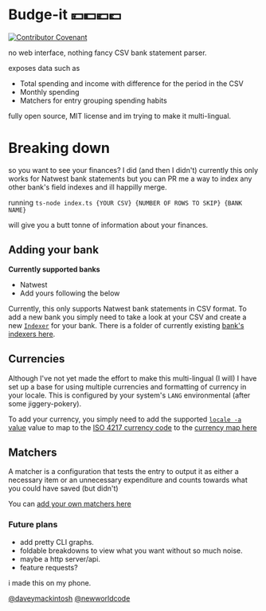 # Budge-it 💴💵💶💷
[![Contributor Covenant](https://img.shields.io/badge/Contributor%20Covenant-v1.4%20adopted-ff69b4.svg)](CODE_OF_CONDUCT.md)

no web interface, nothing fancy CSV bank statement parser.

exposes data such as 

* Total spending and income with difference for the period in the CSV
* Monthly spending
* Matchers for entry grouping spending habits

fully open source, MIT license and im trying to make it multi-lingual.

# Breaking down
so you want to see your finances? I did (and then I didn't) currently this only works for Natwest bank statements but you can PR me a way to index any other bank's field indexes and ill happilly merge.

running `ts-node index.ts {YOUR CSV} {NUMBER OF ROWS TO SKIP} {BANK NAME}`

will give you a butt tonne of information about your finances.

## Adding your bank

**Currently supported banks**

* Natwest
* Add yours following the below

Currently, this only supports Natwest bank statements in CSV format. To add a new bank you simply need to take a look at your CSV and create a new [`Indexer`](https://github.com/davemackintosh/budge-it/blob/master/types/base.ts#L13-L19) for your bank. There is a folder of currently existing [bank's indexers here](https://github.com/davemackintosh/budge-it/tree/master/bank-indexes).

## Currencies
Although I've not yet made the effort to make this multi-lingual (I will) I have set up a base for using multiple currencies and formatting of currency in your locale. This is configured by your system's `LANG` environmental (after some jiggery-pokery). 

To add your currency, you simply need to add the supported [`locale -a` value](http://man7.org/linux/man-pages/man1/locale.1.html) value to map to the [ISO 4217 currency code](https://www.iso.org/iso-4217-currency-codes.html) to the [currency map here](https://github.com/davemackintosh/budge-it/blob/master/utils.ts#L1) 

## Matchers
A matcher is a configuration that tests the entry to output it as either a necessary item or an unnecessary expenditure and counts towards what you could have saved (but didn't)

You can [add your own matchers here](https://github.com/davemackintosh/budge-it/blob/master/functions/matchers.ts#L19)

### Future plans

* add pretty CLI graphs.
* foldable breakdowns to view what you want without so much noise.
* maybe a http server/api.
* feature requests?

i made this on my phone.

[@daveymackintosh](https://twitter.com/daveymackintosh)
[@newworldcode](https://twitter.com/newworldcode)
